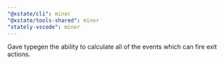 ```yaml
---
"@xstate/cli": minor
"@xstate/tools-shared": minor
"stately-vscode": minor
---
```


Gave typegen the ability to calculate all of the events which can fire exit actions.
